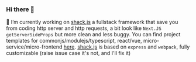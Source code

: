 ### Hi there 👋


  🔭 I’m currently working on [shack.js](https://github.com/shack-js/shack.js) a fullstack framework that save you from coding http server and http requests, a bit look like `Next.JS getServerSideProps` but more clean and less buggy. You can find project templates for commonjs/modulejs/typescript, react/vue, micro-service/micro-frontend [here](https://github.com/fullstack-boilerplates). [shack.js](https://github.com/shack-js/shack.js) is based on `express` and `webpack`, fully customizable (raise issue case it's not, and I'll fix it)
